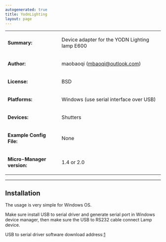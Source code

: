 ```yaml
---
autogenerated: true
title: YodnLighting
layout: page
---
```


<table>

<tr>

<td markdown="1">

**Summary:**

</td>

<td markdown="1">

Device adapter for the YODN Lighting lamp E600

</td>

</tr>

<tr>

<td markdown="1">

**Author:**

</td>

<td markdown="1">

maobaoqi (mbaoqi@outlook.com)

<tr>

<td markdown="1">

**License:**

</td>

<td markdown="1">

BSD

</td>

</tr>

<tr>

<td markdown="1">

**Platforms:**

</td>

<td markdown="1">

Windows (use serial interface over USB)

</td>

</tr>

<tr>

<td markdown="1">

**Devices:**

</td>

<td markdown="1">

Shutters

</td>

</tr>

<tr>

<td markdown="1">

**Example Config File:**

</td>

<td markdown="1">

None

</td>

</tr>

<tr>

<td markdown="1">

**Micro-Manager version:**

</td>

<td markdown="1">

1.4 or 2.0

</td>

</tr>

</table>

-----

## Installation

The usage is very simple for Windows OS.

Make sure install USB to serial driver and generate serial port in
Windows device manager, then make sure the USB to RS232 cable connect
Lamp device.

USB to serial driver software download
address:[1](http://www.wch.cn/downloads/CH341SER_EXE.html)
